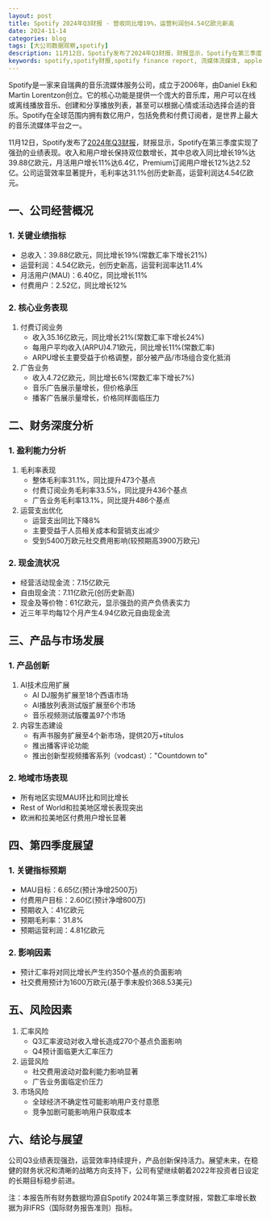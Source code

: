 ```yaml
---
layout: post
title: Spotify 2024年Q3财报 - 营收同比增19%，运营利润创4.54亿欧元新高
date: 2024-11-14
categories: blog
tags: [大公司数据观察,spotify]
description: 11月12日，Spotify发布了2024年Q3财报，财报显示，Spotify在第三季度实现了强劲的业绩表现。收入和用户增长保持双位数增长，其中总收入同比增长19%达39.88亿欧元，月活用户增长11%达6.4亿，Premium订阅用户增长12%达2.52亿。公司运营效率显著提升，毛利率达31.1%创历史新高，运营利润达4.54亿欧元。
keywords: spotify,spotify财报,spotify finance report, 流媒体流媒体, apple music，苹果音乐
---
```


Spotify是一家来自瑞典的音乐流媒体服务公司，成立于2006年，由Daniel Ek和Martin Lorentzon创立。它的核心功能是提供一个庞大的音乐库，用户可以在线或离线播放音乐、创建和分享播放列表，甚至可以根据心情或活动选择合适的音乐。Spotify在全球范围内拥有数亿用户，包括免费和付费订阅者，是世界上最大的音乐流媒体平台之一。

11月12日，Spotify发布了[2024年Q3财报](https://newsroom.spotify.com/2024-11-12/spotify-reports-third-quarter-2024-earnings/)，财报显示，Spotify在第三季度实现了强劲的业绩表现。收入和用户增长保持双位数增长，其中总收入同比增长19%达39.88亿欧元，月活用户增长11%达6.4亿，Premium订阅用户增长12%达2.52亿。公司运营效率显著提升，毛利率达31.1%创历史新高，运营利润达4.54亿欧元。

## 一、公司经营概况

### 1. 关键业绩指标

- 总收入：39.88亿欧元，同比增长19%(常数汇率下增长21%)
- 运营利润：4.54亿欧元，创历史新高，运营利润率达11.4%
- 月活用户(MAU)：6.40亿，同比增长11%
- 付费用户：2.52亿，同比增长12%

### 2. 核心业务表现

1. 付费订阅业务
    - 收入35.16亿欧元，同比增长21%(常数汇率下增长24%)
    - 每用户平均收入(ARPU)4.71欧元，同比增长11%(常数汇率)
    - ARPU增长主要受益于价格调整，部分被产品/市场组合变化抵消
2. 广告业务
    - 收入4.72亿欧元，同比增长6%(常数汇率下增长7%)
    - 音乐广告展示量增长，但价格承压
    - 播客广告展示量增长，价格同样面临压力

## 二、财务深度分析

### 1. 盈利能力分析

1. 毛利率表现
    - 整体毛利率31.1%，同比提升473个基点
    - 付费订阅业务毛利率33.5%，同比提升436个基点
    - 广告业务毛利率13.1%，同比提升486个基点
2. 运营支出优化
    - 运营支出同比下降8%
    - 主要受益于人员相关成本和营销支出减少
    - 受到5400万欧元社交费用影响(较预期高3900万欧元)

### 2. 现金流状况

- 经营活动现金流：7.15亿欧元
- 自由现金流：7.11亿欧元(创历史新高)
- 现金及等价物：61亿欧元，显示强劲的资产负债表实力
- 近三年平均每12个月产生4.94亿欧元自由现金流

## 三、产品与市场发展

### 1. 产品创新

1. AI技术应用扩展
    - AI DJ服务扩展至18个西语市场
    - AI播放列表测试版扩展至6个市场
    - 音乐视频测试版覆盖97个市场
2. 内容生态建设
    - 有声书服务扩展至4个新市场，提供20万+títulos
    - 推出播客评论功能
    - 推出创新型视频播客系列（vodcast）："Countdown to"

### 2. 地域市场表现

- 所有地区实现MAU环比和同比增长
- Rest of World和拉美地区增长表现突出
- 欧洲和拉美地区付费用户增长显著

## 四、第四季度展望

### 1. 关键指标预期

- MAU目标：6.65亿(预计净增2500万)
- 付费用户目标：2.60亿(预计净增800万)
- 预期收入：41亿欧元
- 预期毛利率：31.8%
- 预期运营利润：4.81亿欧元

### 2. 影响因素

- 预计汇率将对同比增长产生约350个基点的负面影响
- 社交费用预计为1600万欧元(基于季末股价368.53美元)

## 五、风险因素

1. 汇率风险
    - Q3汇率波动对收入增长造成270个基点负面影响
    - Q4预计面临更大汇率压力
2. 运营风险
    - 社交费用波动对盈利能力影响显著
    - 广告业务面临定价压力
3. 市场风险
    - 全球经济不确定性可能影响用户支付意愿
    - 竞争加剧可能影响用户获取成本

## 六、结论与展望

公司Q3业绩表现强劲，运营效率持续提升，产品创新保持活力。展望未来，在稳健的财务状况和清晰的战略方向支持下，公司有望继续朝着2022年投资者日设定的长期目标稳步前进。

注：本报告所有财务数据均源自Spotify 2024年第三季度财报，常数汇率增长数据为非IFRS（国际财务报告准则）指标。
